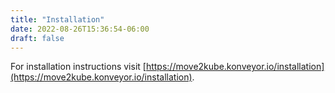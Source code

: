 ```yaml
---
title: "Installation"
date: 2022-08-26T15:36:54-06:00
draft: false
---
```

For installation instructions visit [https://move2kube.konveyor.io/installation](https://move2kube.konveyor.io/installation).
